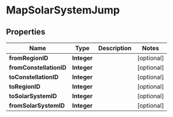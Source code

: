 
# MapSolarSystemJump

## Properties
Name | Type | Description | Notes
------------ | ------------- | ------------- | -------------
**fromRegionID** | **Integer** |  |  [optional]
**fromConstellationID** | **Integer** |  |  [optional]
**toConstellationID** | **Integer** |  |  [optional]
**toRegionID** | **Integer** |  |  [optional]
**toSolarSystemID** | **Integer** |  |  [optional]
**fromSolarSystemID** | **Integer** |  |  [optional]




